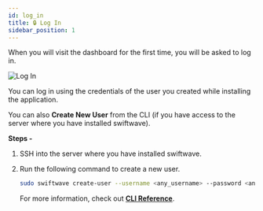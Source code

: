 ```yaml
---
id: log_in
title: 🔒 Log In
sidebar_position: 1
---
```


When you will visit the dashboard for the first time, you will be asked to log in.

![Log In](/assets/log-in.png)

You can log in using the credentials of the user you created while installing the application.

You can also **Create New User** from the CLI (if you have access to the server where you have installed swiftwave).

**Steps -**
1. SSH into the server where you have installed swiftwave.
2. Run the following command to create a new user.
    ```bash
    sudo swiftwave create-user --username <any_username> --password <any_password>
    ```

    For more information, check out [**CLI Reference**](/docs/cli/create-user).
